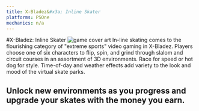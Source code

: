 ```yaml
---
title: X-Bladez&#x3a; Inline Skater
platforms: PSOne
mechanics: n/a
---
```

#X-Bladez: Inline Skater
![game cover art](//images.igdb.com/igdb/image/upload/t_thumb/fjppfgsnd6smne6jqpss.jpg "Logo Title Text 1")
In-line skating comes to the flourishing category of "extreme sports" video gaming in X-Bladez. Players choose one of six characters to flip, spin, and grind through slalom and circuit courses in an assortment of 3D environments. Race for speed or hot dog for style. Time-of-day and weather effects add variety to the look and mood of the virtual skate parks. 
 
Unlock new environments as you progress and upgrade your skates with the money you earn.
-
